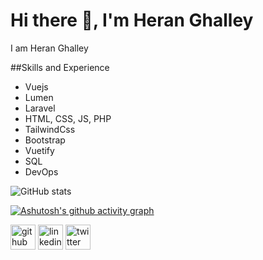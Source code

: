 # Hi there 👋, I'm Heran Ghalley
I am Heran Ghalley 

##Skills and Experience
* Vuejs
* Lumen
* Laravel
* HTML, CSS, JS, PHP
* TailwindCss
* Bootstrap
* Vuetify
* SQL
* DevOps


<!-- ![Top Langs](https://github-readme-stats.vercel.app/api/top-langs/?username=heran-foo&theme=codeSTACKr) -->


![GitHub stats](https://github-readme-stats.vercel.app/api?username=heran-foo&show_icons=true&theme=codeSTACKr)


[![Ashutosh's github activity graph](https://activity-graph.herokuapp.com/graph?username=heran-foo&theme=xcode)](https://github.com/ashutosh00710/github-readme-activity-graph)


[<img src='https://cdn.jsdelivr.net/npm/simple-icons@3.0.1/icons/github.svg' alt='github' height='40'>](https://github.com/heran-foo)   [<img src='https://cdn.jsdelivr.net/npm/simple-icons@3.0.1/icons/linkedin.svg' alt='linkedin' height='40'>](https://www.linkedin.com/in/heran-ghalley-2521131a5/)   [<img src='https://cdn.jsdelivr.net/npm/simple-icons@3.0.1/icons/twitter.svg' alt='twitter' height='40'>](https://twitter.com/GhalleyHeran)  
